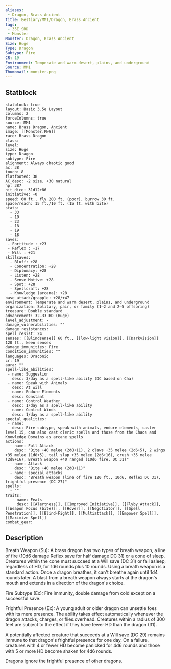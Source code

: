 ```yaml
---
aliases:
 - Dragon, Brass Ancient
title: Bestiary/MM1/Dragon, Brass Ancient
tags:
 - 35E_SRD
 - Monster
Monster: Dragon, Brass Ancient
Size: Huge
Type: Dragon
Subtype: Fire
CR: 19
Environment: Temperate and warm desert, plains, and underground
Source: MM1
Thumbnail: monster.png
---
```


## Statblock

```statblock
statblock: true
layout: Basic 3.5e Layout
columns: 2
forceColumns: true
source: MM1 
name: Brass Dragon, Ancient
image: [[Monster.PNG]]
race: Brass Dragon
class: 
level: 
size: Huge
type: Dragon
subtype: Fire
alignment: Always chaotic good
ac: 38
touch: 8
flatfooted: 38
AC_desc: -2 size, +30 natural
hp: 387
hit_dice: 31d12+86
initiative: +0
speed: 60 ft., fly 200 ft. (poor), burrow 30 ft.
space/reach: 15 ft./10 ft. (15 ft. with bite)
stats:
  - 33
  - 10
  - 23
  - 18
  - 19
  - 18
saves:
 - Fortitude : +23
 - Reflex : +17
 - Will : +21
skillsaves:
  - Bluff: +28
  - Concentration: +28
  - Diplomacy: +28
  - Listen: +28
  - Sense Motive: +28
  - Spot: +28
  - Spellcraft: +28
  - Knowledge (arcana): +28
base_attack/grapple: +28/+47
environment: Temperate and warm desert, plains, and underground
organization: Solitary, pair, or family (1–2 and 2–5 offspring)
treasure: Double standard
advancement: 32–33 HD (Huge)
level_adjustment: -
damage_vulnerabilities: ""
damage_resistances: 
spell_resist: 24
senses: [[Blindsense]] 60 ft., [[low-light vision]], [[Darkvision]] 120 ft., keen senses
damage_immunities: Fire
condition_immunities: ""
languages: Draconic
cr: 19
aura: ""
spell-like_abilities:
 - name: Suggestion
   desc: 3/day as a spell-like ability (DC based on Cha)
 - name: Speak with Animals
   desc: At will
 - name: Endure Elements
   desc: Constant
 - name: Control Weather
   desc: 1/day as a spell-like ability
 - name: Control Winds
   desc: 1/day as a spell-like ability
special_qualities:
 - name: 
   desc: Fire subtype, speak with animals, endure elements, caster level 15, can also cast cleric spells and those from the Chaos and Knowledge Domains as arcane spells
actions:
  - name: Full Attack
    desc: "Bite +40 melee (2d8+11), 2 claws +35 melee (2d6+5), 2 wings +35 melee (1d8+5), tail slap +35 melee (2d6+16), crush +35 melee (2d8+16), Breath weapon +40 ranged (10d6 fire, DC 31)"
  - name: Attack
    desc: "Bite +40 melee (2d8+11)"
  - name: special attacks
    desc: "Breath weapon (line of fire 120 ft., 10d6, Reflex DC 31), frightful presence (DC 27)"
spells:
  - ""
traits:
   - name: Feats
     desc: [[Alertness]], [[Improved Initiative]], [[Flyby Attack]], [[Weapon Focus (bite)]], [[Hover]], [[Negotiator]], [[Spell Penetration]], [[Blind-Fight]], [[Multiattack]], [[Empower Spell]], [[Maximize Spell]]
combat_gear:  
```

## Description






Breath Weapon (Su): A brass dragon has two types of breath weapon, a line of fire (10d6 damage Reflex save for half damage DC 31) or a cone of sleep. Creatures within the cone must succeed at a Will save (DC 31) or fall asleep, regardless of HD, for 1d6 rounds plus 10 rounds. Using a breath weapon is a standard action. Once a dragon breathes, it can't breathe again until 1d4 rounds later. A blast from a breath weapon always starts at the dragon's mouth and extends in a direction of the dragon's choice.

Fire Subtype (Ex): Fire immunity, double damage from cold except on a successful save.

Frightful Presence (Ex): A young adult or older dragon can unsettle foes with its mere presence. The ability takes effect automatically whenever the dragon attacks, charges, or flies overhead. Creatures within a radius of 300 feet are subject to the effect if they have fewer HD than the dragon (31).

A potentially affected creature that succeeds at a Will save (DC 29) remains immune to that dragon's frightful presence for one day. On a failure, creatures with 4 or fewer HD become panicked for 4d6 rounds and those with 5 or more HD become shaken for 4d6 rounds.

Dragons ignore the frightful presence of other dragons.